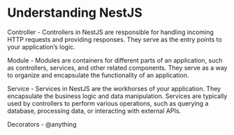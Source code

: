 # Understanding NestJS

Controller - Controllers in NestJS are responsible for handling incoming HTTP requests and providing responses. 
They serve as the entry points to your application’s logic.

Module - Modules are containers for different parts of an application, such as controllers, services, and other related components. 
They serve as a way to organize and encapsulate the functionality of an application.

Service - Services in NestJS are the workhorses of your application. They encapsulate the business logic and data manipulation. 
Services are typically used by controllers to perform various operations, such as querying a database, processing data, or interacting with external APIs.

Decorators - @anything